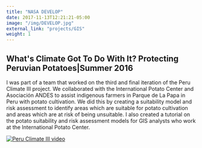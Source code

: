 ```yaml
---
title: "NASA DEVELOP"
date: 2017-11-13T12:21:21-05:00
image: "/img/DEVELOP.jpg"
external_link: "projects/GIS"
weight: 1
---
```


## What's Climate Got To Do With It? Protecting Peruvian Potatoes|Summer 2016
I was part of a team that worked on the third and final iteration of the Peru Climate III project. We collaborated with the International Potato Center and Asociación ANDES to assist indigenous farmers in Parque de La Papa in Peru with potato cultivation. We did this by creating a suitability model and risk assessment to identify areas which are suitable for potato cultivation and areas which are at risk of being unsuitable. I also created a tutorial on the potato suitability and risk assessment models for GIS analysts who work at the International Potato Center.

[![Peru Climate III video](http://img.youtube.com/vi/ZDwsu3TSyO0/0.jpg)](https://www.youtube.com/watch?v=ZDwsu3TSyO0)

